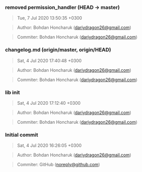 ### removed permission_handler (HEAD -> master)
>Tue, 7 Jul 2020 13:50:35 +0300

>Author: Bohdan Honcharuk (dariydragon26@gmail.com)

>Commiter: Bohdan Honcharuk (dariydragon26@gmail.com)




### changelog.md (origin/master, origin/HEAD)
>Sat, 4 Jul 2020 17:40:48 +0300

>Author: Bohdan Honcharuk (dariydragon26@gmail.com)

>Commiter: Bohdan Honcharuk (dariydragon26@gmail.com)




### lib init
>Sat, 4 Jul 2020 17:12:40 +0300

>Author: Bohdan Honcharuk (dariydragon26@gmail.com)

>Commiter: Bohdan Honcharuk (dariydragon26@gmail.com)




### Initial commit
>Sat, 4 Jul 2020 16:26:05 +0300

>Author: Bohdan Honcharuk (dariydragon26@gmail.com)

>Commiter: GitHub (noreply@github.com)




